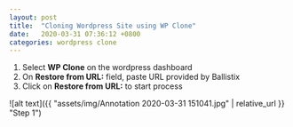 ```yaml
---
layout: post
title:  "Cloning Wordpress Site using WP Clone"
date:   2020-03-31 07:36:12 +0800
categories: wordpress clone
---
```


 1. Select **WP Clone** on the wordpress dashboard
 1. On **Restore from URL:** field, paste URL provided by Ballistix
 1. Click on **Restore from URL:** to start process
 
 ![alt text]({{ "assets/img/Annotation 2020-03-31 151041.jpg" | relative_url }} "Step 1")
